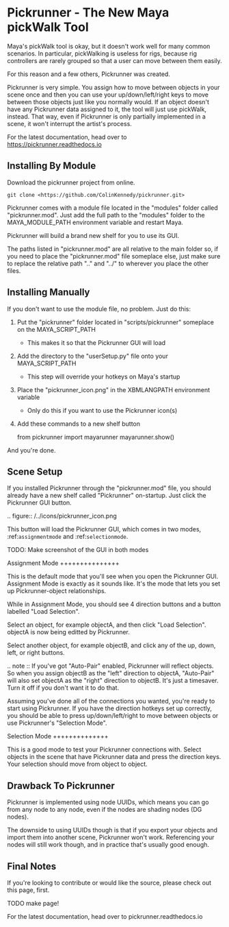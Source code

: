 Pickrunner - The New Maya pickWalk Tool
=======================================


Maya's pickWalk tool is okay, but it doesn't work well for many common scenarios.
In particular, pickWalking is useless for rigs, because rig controllers are
rarely grouped so that a user can move between them easily.

For this reason and a few others, Pickrunner was created.

Pickrunner is very simple. You assign how to move between objects in your scene
once and then you can use your up/down/left/right keys to move between those
objects just like you normally would. If an object doesn't have any
Pickrunner data assigned to it, the tool will just use pickWalk, instead. That
way, even if Pickrunner is only partially implemented in a scene, it won't
interrupt the artist's process.

For the latest documentation, head over to <https://pickrunner.readthedocs.io>

Installing By Module
--------------------

Download the pickrunner project from online.


    git clone <https://github.com/ColinKennedy/pickrunner.git>


Pickrunner comes with a module file located in the "modules" folder called
"pickrunner.mod". Just add the full path to the "modules" folder to the
MAYA_MODULE_PATH environment variable and restart Maya.

Pickrunner will build a brand new shelf for you to use its GUI.

The paths listed in "pickrunner.mod" are all relative to the main folder so, if
you need to place the "pickrunner.mod" file someplace else, just make sure to
replace the relative path "..\" and "../" to wherever you place the other
files.

Installing Manually
-------------------

If you don't want to use the module file, no problem. Just do this:

1. Put the "pickrunner" folder located in "scripts/pickrunner" someplace on the
   MAYA_SCRIPT_PATH
   - This makes it so that the Pickrunner GUI will load
2. Add the directory to the "userSetup.py" file onto your MAYA_SCRIPT_PATH
   - This step will override your hotkeys on Maya's startup
3. Place the "pickrunner_icon.png" in the XBMLANGPATH environment variable
   - Only do this if you want to use the Pickrunner icon(s)
4. Add these commands to a new shelf button


    from pickrunner import mayarunner
    mayarunner.show()

And you're done.



Scene Setup
-----------

If you installed Pickrunner through the "pickrunner.mod" file, you should
already have a new shelf called "Pickrunner" on-startup. Just click the
Pickrunner GUI button.

.. figure:: /../icons/pickrunner_icon.png

This button will load the Pickrunner GUI, which comes in two modes,
:ref:`assignmentmode` and :ref:`selectionmode`.

TODO: Make screenshot of the GUI in both modes



Assignment Mode
+++++++++++++++

This is the default mode that you'll see when you open the Pickrunner GUI.
Assignment Mode is exactly as it sounds like. It's the mode that lets you set
up Pickrunner-object relationships.

While in Assignment Mode, you should see 4 direction buttons and a button
labelled "Load Selection".

Select an object, for example objectA, and then click "Load Selection". objectA
is now being editted by Pickrunner.

Select another object, for example objectB, and click any of the up, down, left,
or right buttons.

.. note ::
    If you've got "Auto-Pair" enabled, Pickrunner will reflect objects.
    So when you assign objectB as the "left" direction to objectA, "Auto-Pair"
    will also set objectA as the "right" direction to objectB.
    It's just a timesaver. Turn it off if you don't want it to do that.

Assuming you've done all of the connections you wanted, you're ready to start
using Pickrunner. If you have the direction hotkeys set up correctly, you
should be able to press up/down/left/right to move between objects or use
Pickrunner's "Selection Mode".


Selection Mode
++++++++++++++

This is a good mode to test your Pickrunner connections with. Select objects in
the scene that have Pickrunner data and press the direction keys. Your
selection should move from object to object.


Drawback To Pickrunner
----------------------

Pickrunner is implemented using node UUIDs, which means you can go from any
node to any node, even if the nodes are shading nodes (DG nodes).


The downside to using UUIDs though is that if you export your objects and
import them into another scene, Pickrunner won't work. Referencing your nodes
will still work though, and in practice that's usually good enough.


Final Notes
-----------

If you're looking to contribute or would like the source, please check out
this page, first.


TODO make page!

For the latest documentation, head over to pickrunner.readthedocs.io
